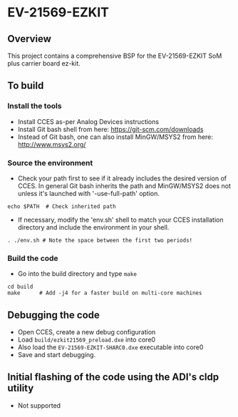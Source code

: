 # EV-21569-EZKIT

## Overview

This project contains a comprehensive BSP for the EV-21569-EZKIT SoM plus
carrier board ez-kit.

## To build

### Install the tools

- Install CCES as-per Analog Devices instructions
- Install Git bash shell from here: https://git-scm.com/downloads
- Instead of Git bash, one can also install MinGW/MSYS2 from
  here: http://www.msys2.org/

### Source the environment

- Check your path first to see if it already includes the desired version of
  CCES.  In general Git bash inherits the path and MinGW/MSYS2 does not
  unless it's launched with '-use-full-path' option.

```
echo $PATH  # Check inherited path
```

- If necessary, modify the 'env.sh' shell to match your CCES installation
  directory and include the environment in your shell.

```
. ./env.sh # Note the space between the first two periods!
```

### Build the code

- Go into the build directory and type `make`

```
cd build
make      # Add -j4 for a faster build on multi-core machines
```

## Debugging the code

- Open CCES, create a new debug configuration
- Load `build/ezkit21569_preload.dxe` into core0
- Also load the `EV-21569-EZKIT-SHARC0.dxe` executable into core0
- Save and start debugging.

## Initial flashing of the code using the ADI's cldp utility

- Not supported

